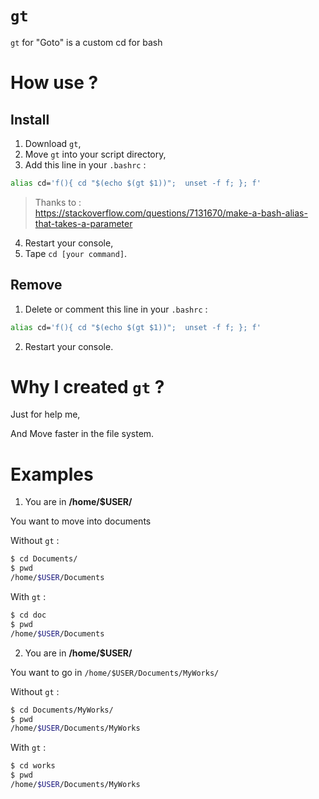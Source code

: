 # `gt`

`gt` for "Goto" is a custom cd for bash

# How use ?

## Install

1. Download `gt`,
2. Move `gt` into your script directory,
3. Add this line in your `.bashrc` :

```bash
alias cd='f(){ cd "$(echo $(gt $1))";  unset -f f; }; f'
```

> Thanks to :  
> https://stackoverflow.com/questions/7131670/make-a-bash-alias-that-takes-a-parameter

4. Restart your console,
5. Tape `cd [your command]`.

## Remove

1. Delete or comment this line in your `.bashrc` :

```bash
alias cd='f(){ cd "$(echo $(gt $1))";  unset -f f; }; f'
```

2. Restart your console.

# Why I created `gt` ?

Just for help me,  

And Move faster in the file system.

# Examples

1. You are in **/home/$USER/**

You want to move into documents

Without `gt` :
```sh
$ cd Documents/
$ pwd
/home/$USER/Documents
```

With `gt` :

```sh
$ cd doc
$ pwd
/home/$USER/Documents
```

2. You are in **/home/$USER/**  

You want to go in `/home/$USER/Documents/MyWorks/`

Without `gt` :
```sh
$ cd Documents/MyWorks/
$ pwd
/home/$USER/Documents/MyWorks
```

With `gt` :

```sh
$ cd works
$ pwd
/home/$USER/Documents/MyWorks
```